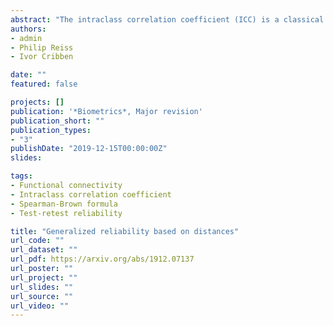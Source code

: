 ```yaml
---
abstract: "The intraclass correlation coefficient (ICC) is a classical index of measurement reliability. With the advent of new and complex types of data for which the ICC is not defined, there is a need for new ways to assess reliability. To meet this need, we propose a new distance-based intraclass correlation coefficient (dbICC), defined in terms of arbitrary distances among observations. We introduce a bias correction to improve the coverage of bootstrap confidence intervals for the dbICC, and demonstrate its efficacy via simulation. We illustrate the proposed method by analyzing the test-retest reliability of brain connectivity matrices derived from a set of repeated functional magnetic resonance imaging scans. The Spearman-Brown formula, which shows how more intensive measurement increases reliability, is extended to encompass the dbICC."
authors:
- admin
- Philip Reiss
- Ivor Cribben

date: ""
featured: false

projects: []
publication: '*Biometrics*, Major revision'
publication_short: ""
publication_types:
- "3"
publishDate: "2019-12-15T00:00:00Z"
slides: 

tags:
- Functional connectivity
- Intraclass correlation coefficient
- Spearman-Brown formula
- Test-retest reliability

title: "Generalized reliability based on distances"
url_code: ""
url_dataset: ""
url_pdf: https://arxiv.org/abs/1912.07137
url_poster: ""
url_project: ""
url_slides: ""
url_source: ""
url_video: ""
---
```



